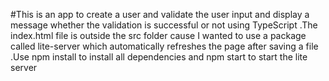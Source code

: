 #This is an app to create a user and validate the user input and display a message whether the validation is successful or not using TypeScript
.The index.html file is outside the src folder cause I wanted to use a package called lite-server which automatically refreshes the page after saving a file
.Use npm install to install all dependencies and npm start to start the lite server